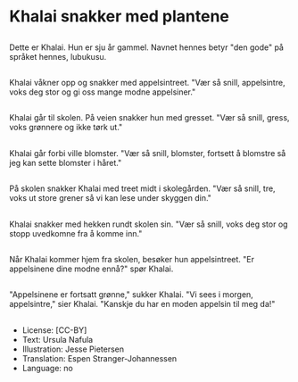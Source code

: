 # Khalai snakker med plantene

##
Dette er Khalai. Hun er sju år gammel. Navnet hennes betyr "den gode" på språket hennes, lubukusu.

##
Khalai våkner opp og snakker med appelsintreet. "Vær så snill, appelsintre, voks deg stor og gi oss mange modne appelsiner."

##
Khalai går til skolen. På veien snakker hun med gresset. "Vær så snill, gress, voks grønnere og ikke tørk ut."

##
Khalai går forbi ville blomster. "Vær så snill, blomster, fortsett å blomstre så jeg kan sette blomster i håret."

##
På skolen snakker Khalai med treet midt i skolegården. "Vær så snill, tre, voks ut store grener så vi kan lese under skyggen din."

##
Khalai snakker med hekken rundt skolen sin. "Vær så snill, voks deg stor og stopp uvedkomne fra å komme inn."

##
Når Khalai kommer hjem fra skolen, besøker hun appelsintreet. "Er appelsinene dine modne ennå?" spør Khalai.

##
"Appelsinene er fortsatt grønne," sukker Khalai. "Vi sees i morgen, appelsintre," sier Khalai. "Kanskje du har en moden appelsin til meg da!"

##
* License: [CC-BY]
* Text: Ursula Nafula
* Illustration: Jesse Pietersen
* Translation: Espen Stranger-Johannessen
* Language: no
